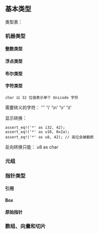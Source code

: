 
## 基本类型

类型表：


### 机器类型


#### 整数类型


#### 浮点类型


#### 布尔类型


#### 字符类型

    char 以 32 位值表示单个 Unicode 字符

需要转义的字符： '\''  '\\'  '\n'  '\r'  '\t'

显示转换：

```
assert_eq!('*' as i32, 42);
assert_eq!('*' as u16, 0x2a);
assert_eq!('*' as u8, 42); // 高位会被截断
```

反向转换只能： u8 as char

### 元组


### 指针类型


#### 引用



#### Box


#### 原始指针


### 数组、向量和切片